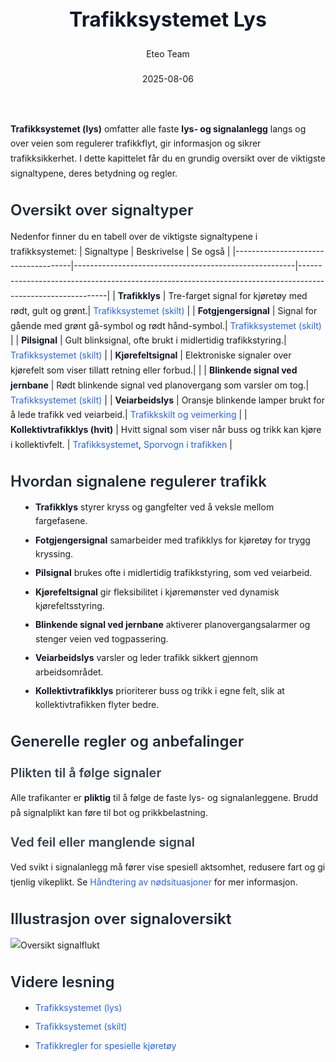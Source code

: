 ﻿---
title: "Trafikksystemet Lys"
date: 2025-08-06
draft: false
author: "Eteo Team"
description: "Guide to Trafikksystemet Lys for Norwegian driving theory exam."
categories: ["Driving Theory"]
tags: ["driving", "theory", "safety"]
featured_image: "/blog/trafikksystemet-lys/trafikksystemet-lys-image.svg"
---
<style>
/* Base text styling */
.article-content {
  font-family: 'Inter', -apple-system, BlinkMacSystemFont, 'Segoe UI', Roboto, Oxygen, Ubuntu, Cantarell, 'Open Sans', 'Helvetica Neue', sans-serif;
  line-height: 1.6;
  color: #1f2937;
  font-size: 16px;
}
/* Headers */
h1 {
  font-size: 2rem;
  font-weight: 700;
  margin: 2rem 0 1.5rem;
  color: #111827;
}
h2 {
  font-size: 1.5rem;
  font-weight: 600;
  margin: 2rem 0 1rem;
  color: #1f2937;
}
h3 {
  font-size: 1.25rem;
  font-weight: 600;
  margin: 1.5rem 0 0.75rem;
  color: #374151;
}
/* Paragraphs */
p {
  margin: 1rem 0;
  line-height: 1.7;
}
/* Lists */
ul, ol {
  margin: 1rem 0 1rem 1.5rem;
  padding-left: 1rem;
}
li {
  margin-bottom: 0.5rem;
  line-height: 1.6;
}
/* Bold and emphasis text */
strong, b {
  font-weight: 700 !important;
  color: #111827;
}
em, i {
  font-style: italic;
  color: #374151;
}
strong em, b i, em strong, i b {
  font-weight: 700 !important;
  font-style: italic;
  color: #111827;
}
/* Links */
a {
  color: #2563eb;
  text-decoration: none;
  transition: color 0.2s ease;
}
a:hover {
  color: #1d4ed8;
  text-decoration: underline;
}
/* Code blocks */
pre, code {
  font-family: 'SFMono-Regular', Consolas, 'Liberation Mono', Menlo, monospace;
  background-color: #f3f4f6;
  border-radius: 0.375rem;
  font-size: 0.875em;
}
pre {
  padding: 1rem;
  overflow-x: auto;
  margin: 1rem 0;
}
code {
  padding: 0.2em 0.4em;
}
/* Blockquotes */
blockquote {
  border-left: 4px solid #e5e7eb;
  margin: 1.5rem 0;
  padding: 0.75rem 1rem 0.75rem 1.5rem;
  background-color: #f9fafb;
  color: #4b5563;
  font-style: italic;
}
/* Tables */
table {
  margin: 1.5rem auto !important;
  border-collapse: collapse !important;
  width: 100% !important;
  max-width: 100%;
  box-shadow: 0 1px 3px rgba(0,0,0,0.1) !important;
  border-radius: 0.5rem !important;
  overflow: hidden !important;
  border: 1px solid #e5e7eb !important;
  display: table !important;
}
th, td {
  padding: 0.75rem 1.25rem !important;
  text-align: left !important;
  border: 1px solid #e5e7eb !important;
  vertical-align: top;
}
th {
  background-color: #f9fafb !important;
  font-weight: 600 !important;
  color: #111827 !important;
  text-transform: uppercase !important;
  font-size: 0.75rem !important;
  letter-spacing: 0.05em !important;
}
tr:nth-child(even) {
  background-color: #f9fafb !important;
}
tr:hover {
  background-color: #f3f4f6 !important;
}
/* Responsive adjustments */
@media (max-width: 768px) {
  .article-content {
    font-size: 15px;
  }
  h1 { font-size: 1.75rem; }
  h2 { font-size: 1.375rem; }
  h3 { font-size: 1.125rem; }
  table {
    display: block !important;
    overflow-x: auto !important;
    -webkit-overflow-scrolling: touch;
  }
}
</style>
**Trafikksystemet (lys)** omfatter alle faste **lys- og signalanlegg** langs og over veien som regulerer trafikkflyt, gir informasjon og sikrer trafikksikkerhet. I dette kapittelet får du en grundig oversikt over de viktigste signaltypene, deres betydning og regler.
## Oversikt over signaltyper
Nedenfor finner du en tabell over de viktigste signaltypene i trafikksystemet:
| Signaltype                          | Beskrivelse                                           | Se også                                                                                                   |
|-------------------------------------|-------------------------------------------------------|------------------------------------------------------------------------------------------------------------|
| **Trafikklys**                      | Tre-farget signal for kjøretøy med rødt, gult og grønt.| [Trafikksystemet (skilt)](/blogs/teori/trafikksystemet-skilt "Trafikksystemet (skilt) - Skiltgrupper og kategorier") |
| **Fotgjengersignal**                | Signal for gående med grønt gå-symbol og rødt hånd-symbol.| [Trafikksystemet (skilt)](/blogs/teori/trafikksystemet-skilt "Trafikksystemet (skilt) - Skiltgrupper og kategorier") |
| **Pilsignal**                       | Gult blinksignal, ofte brukt i midlertidig trafikkstyring.| [Trafikksystemet (skilt)](/blogs/teori/trafikksystemet-skilt "Trafikksystemet (skilt) - Skiltgrupper og kategorier") |
| **Kjørefeltsignal**                 | Elektroniske signaler over kjørefelt som viser tillatt retning eller forbud.| |
| **Blinkende signal ved jernbane**   | Rødt blinkende signal ved planovergang som varsler om tog.| [Trafikksystemet (skilt)](/blogs/teori/trafikksystemet-skilt "Trafikksystemet (skilt) - Skiltgrupper og kategorier") |
| **Veiarbeidslys**                   | Oransje blinkende lamper brukt for å lede trafikk ved veiarbeid.| [Trafikkskilt og veimerking](/blogs/teori/trafikkskilt-og-veimerking "Trafikkskilt og veimerking - Komplett guide til trafikkskilt og veimerking") |
| **Kollektivtrafikklys (hvit)**      | Hvitt signal som viser når buss og trikk kan kjøre i kollektivfelt. | [Trafikksystemet](/blogs/teori/trafikksystemet "Trafikksystemet - Innføring i det norske trafikksystemet"), [Sporvogn i trafikken](/blogs/teori/sporvogn-i-trafikken "Sporvogn i trafikken – Lys og regler") |
## Hvordan signalene regulerer trafikk
* **Trafikklys** styrer kryss og gangfelter ved å veksle mellom fargefasene.
* **Fotgjengersignal** samarbeider med trafikklys for kjøretøy for trygg kryssing.
* **Pilsignal** brukes ofte i midlertidig trafikkstyring, som ved veiarbeid.
* **Kjørefeltsignal** gir fleksibilitet i kjøremønster ved dynamisk kjørefeltsstyring.
* **Blinkende signal ved jernbane** aktiverer planovergangsalarmer og stenger veien ved togpassering.
* **Veiarbeidslys** varsler og leder trafikk sikkert gjennom arbeidsområdet.
* **Kollektivtrafikklys** prioriterer buss og trikk i egne felt, slik at kollektivtrafikken flyter bedre.
## Generelle regler og anbefalinger
### Plikten til å følge signaler
Alle trafikanter er **pliktig** til å følge de faste lys- og signalanleggene. Brudd på signalplikt kan føre til bot og prikkbelastning.
### Ved feil eller manglende signal
Ved svikt i signalanlegg må fører vise spesiell aktsomhet, redusere fart og gi tjenlig vikeplikt. Se [Håndtering av nødsituasjoner](/blogs/teori/handtering-av-nodsituasjoner "Håndtering av nødsituasjoner") for mer informasjon.
## Illustrasjon over signaloversikt
![Oversikt signalflukt](/blog/trafikksystemet-lys/trafikksystemet-lys-oversikt.svg)
## Videre lesning
* [Trafikksystemet (lys)](/blogs/teori/trafikksystemet-lys "Trafikksystemet (lys) - Trafikklys og signalanlegg")
* [Trafikksystemet (skilt)](/blogs/teori/trafikksystemet-skilt "Trafikksystemet (skilt) - Skiltgrupper og kategorier")
* [Trafikkregler for spesielle kjøretøy](/blogs/teori/trafikkregler-for-spesielle-kjoretoy "Trafikkregler for spesielle kjøretøy")